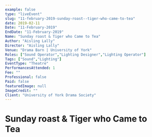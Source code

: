 ```yaml
---
example: false
type: "liveEvent"
slug: "11-february-2019-sunday-roast--tiger-who-came-to-tea"
date: 2019-02-11
Date: "11-February-2019"
EndDate: "11-February-2019"
Name: "Sunday roast & Tiger who Came to Tea"
Author: "Aisling Lally"
Director: "Aisling Lally"
Venue: "Drama Barn | University of York"
Roles: ["Sound Operator","Lighting Designer","Lighting Operator"]
Tags: ["Sound","Lighting"]
EventType: "Theatre"
PerformancesAttended: 1
Fee: ""
Professional: false
Paid: false
featuredImage: null
ImageCredit: ""
Client: "University of York Drama Society"
---
```


# Sunday roast & Tiger who Came to Tea
